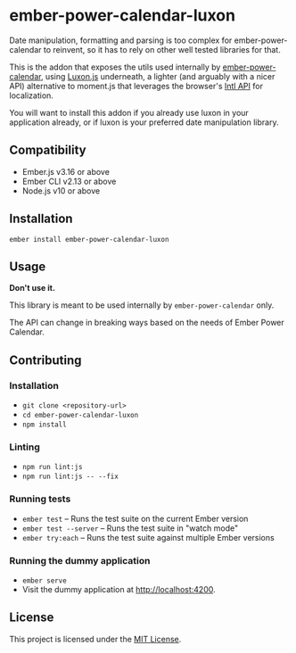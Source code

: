 ember-power-calendar-luxon
==============================================================================

Date manipulation, formatting and parsing is too complex for ember-power-calendar to reinvent, so it
has to rely on other well tested libraries for that.

This is the addon that exposes the utils used internally by [ember-power-calendar](https://www.ember-power-calendar.com),
using [Luxon.js](https://moment.github.io/luxon/) underneath, a lighter (and arguably with a nicer API) alternative
to moment.js that leverages the browser's [Intl API](https://developer.mozilla.org/en-US/docs/Web/JavaScript/Reference/Global_Objects/DateTimeFormat) for localization.

You will want to install this addon if you already use luxon in your application already, or if
luxon is your preferred date manipulation library.


Compatibility
------------------------------------------------------------------------------

* Ember.js v3.16 or above
* Ember CLI v2.13 or above
* Node.js v10 or above


Installation
------------------------------------------------------------------------------

```
ember install ember-power-calendar-luxon
```


Usage
------------------------------------------------------------------------------

**Don't use it.**

This library is meant to be used internally by `ember-power-calendar` only.

The API can change in breaking ways based on the needs of Ember Power Calendar.


Contributing
------------------------------------------------------------------------------

### Installation

* `git clone <repository-url>`
* `cd ember-power-calendar-luxon`
* `npm install`

### Linting

* `npm run lint:js`
* `npm run lint:js -- --fix`

### Running tests

* `ember test` – Runs the test suite on the current Ember version
* `ember test --server` – Runs the test suite in "watch mode"
* `ember try:each` – Runs the test suite against multiple Ember versions

### Running the dummy application

* `ember serve`
* Visit the dummy application at [http://localhost:4200](http://localhost:4200).


License
------------------------------------------------------------------------------

This project is licensed under the [MIT License](LICENSE.md).
